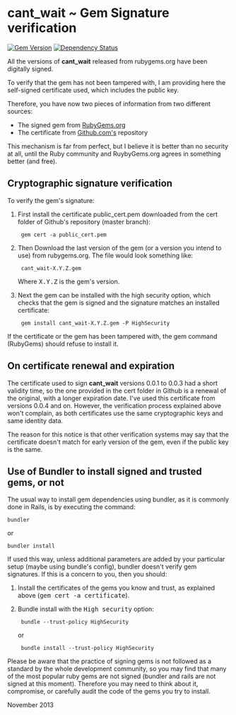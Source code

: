 # cant_wait ~ Gem Signature verification
[![Gem Version](https://badge.fury.io/rb/cant_wait.png)](https://badge.fury.io/rb/cant_wait)
[![Dependency Status](https://gemnasium.com/CarlosCD/cant_wait.png)](https://gemnasium.com/CarlosCD/cant_wait)


All the versions of **cant_wait** released from rubygems.org have been digitally signed.

To verify that the gem has not been tampered with, I am providing here the self-signed certificate used, which includes the public key.

Therefore, you have now two pieces of information from two different sources:

- The signed gem from [RubyGems.org](http://rubygems.org/gems/cant_wait)
- The certificate from [Github.com's](https://github.com/CarlosCD/cant_wait) repository

This mechanism is far from perfect, but I believe it is better than no security at all, until the Ruby community and RuybyGems.org agrees in something better (and free).


## Cryptographic signature verification

To verify the gem's signature:

1. First install the certificate public_cert.pem downloaded from the cert folder of Github's repository (master branch):

        gem cert -a public_cert.pem

2. Then Download the last version of the gem (or a version you intend to use) from rubygems.org.  The file would look something like:

        cant_wait-X.Y.Z.gem

   Where <tt>X.Y.Z</tt> is the gem's version.

3. Next the gem can be installed with the high security option, which checks that the gem is signed and the signature matches an installed certificate:

        gem install cant_wait-X.Y.Z.gem -P HighSecurity

If the certificate or the gem has been tampered with, the gem command (RubyGems) should refuse to install it.


## On certificate renewal and expiration

The certificate used to sign **cant_wait** versions 0.0.1 to 0.0.3 had a short validity time, so the one provided in the cert folder in Github is a renewal of the original, with a longer expiration date. I've used this certificate from versions 0.0.4 and on.  However, the verification process explained above won't complain, as both certificates use the same cryptographic keys and same identity data.

The reason for this notice is that other verification systems may say that the certificate doesn't match for early version of the gem, even if the public key is the same.


## Use of Bundler to install signed and trusted gems, or not

The usual way to install gem dependencies using bundler, as it is commonly done in Rails, is by executing the command:

    bundler

or

    bundler install

If used this way, unless additional parameters are added by your particular setup (maybe using bundle's config), bundler doesn't verify gem signatures.  If this is a concern to you, then you should:

1. Install the certificates of the gems you know and trust, as explained above (<tt>gem cert -a certificate</tt>).
2. Bundle install with the <tt>High security</tt> option:

        bundle --trust-policy HighSecurity

    or

        bundle install --trust-policy HighSecurity

Please be aware that the practice of signing gems is not followed as a standard by the whole development community, so you may find that many of the most popular ruby gems are not signed (bundler and rails are not signed at this moment).  Therefore you may need to think about it, compromise, or carefully audit the code of the gems you try to install.


November 2013
